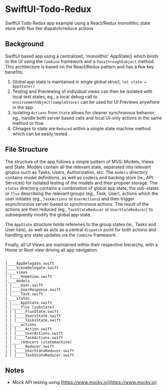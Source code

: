# SwiftUI-Todo-Redux
SwiftUI Todo Redux app example using a React/Redux monolithic state store with flux like dispatch/reduce actions

## Background

SwiftUI based app using a centralized, 'monolithic' AppState() which binds to the UI using the `Combine` framework and a `PassthroughSubject` method. This architecture is based on the React/Redux pattern and has a few key benefits:

1. Global app state is maintained in single global struct, `let state = AppState()`
2. Testing and Previewing of individual views can then be isolated with local test states, eg., a local debug call to `environmentObject(sampleStore)` can be used for UI Previews anywhere in the app
3. Isolating `Actions` from `State` allows for cleaner synchronous behavior, eg., handle both server based calls and local UI-only actions in the same method or flow
4. Chnages to state are `Reduced` within a simple state machine method which can be easily tested


## File Structure

The structure of the app follows a simple pattern of MVS: Models, Views and State. Models contain all the relevant state, separated into relevant gropus such as Tasks, Users, Authorization, etc. The `models` directory contains model definitions, as well as codecs and backing store (ie., API Services) for isolated testing of the models and their propoer storage. The `states` directory contains a combination of global app state, the sub-states or `flux` describiing the relevant groups (eg., Task, User), actions which the user initiates (eg., `TaskActions` or `UserActions`) and then trigger asynchronous server-based or synchronous actions. The result of the actions are then reduced (eg., `TaskStateReducer` or `UserStateReducer`) to subsequently modify the global app state.

The `AppState` structure holds referenes to the group states (ie., Tasks and User lists), as well as acts as a central `dispatch` point for both actions and handling any state updates via the `Combine` framework. 

Finally, all UI Views are maintained within their respective hierarchy, with a Home or Root view driving all app navigation.


```
.
|____AppDelegate.swift
|____SceneDelegate.swift
|____views
| |____HomeView.swift
|____models
| |____User.swift
| |____UserResponse.swift
| |____Task.swift
|____states
| |____AppState.swift
| |____flux (substate)
| | |____FluxState.swift
| | |____UsersState.swift
| | |____TasksState.swift
| |____actions
| | |____Action.swift
| | |____UserActions.swift
| | |____TaskActions.swift
| |____reducers (statemachine)
| | |____Reducer.swift
| | |____UserStateReducer.swift
| | |____TaskStateReducer.swift
```


## Notes

- Mock API testing using [https://www.mocky.io](https://www.mocky.io)
